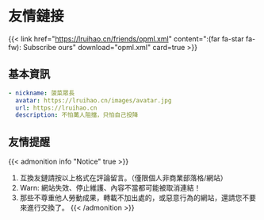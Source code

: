 # 友情鏈接


<!--
> 暫時不接受友鏈！  
> Warn: 超過兩年為更新或長期挂掉的站點將被取消！ 
-->

{{< link href="https://lruihao.cn/friends/opml.xml" content=":(far fa-star fa-fw): Subscribe ours" download="opml.xml" card=true >}}

## 基本資訊

```yaml
- nickname: 菠菜眾長
  avatar: https://lruihao.cn/images/avatar.jpg
  url: https://lruihao.cn
  description: 不怕萬人阻擋，只怕自己投降
```

## 友情提醒

{{< admonition info "Notice" true >}}
1. 互換友鏈請按以上格式在評論留言。（僅限個人非商業部落格/網站）
2. Warn: 網站失效、停止維護、內容不當都可能被取消連結！
3. 那些不尊重他人勞動成果，轉載不加出處的，或惡意行為的網站，還請您不要來進行交換了。
{{< /admonition >}}
